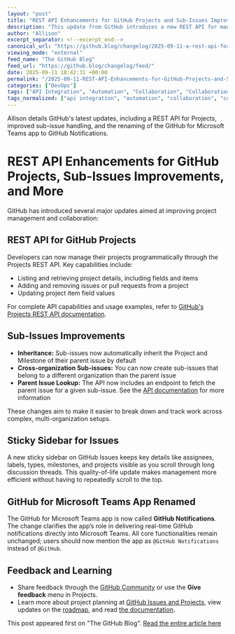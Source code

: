 ```yaml
---
layout: "post"
title: "REST API Enhancements for GitHub Projects and Sub-Issues Improvements"
description: "This update from GitHub introduces a new REST API for managing GitHub Projects, significant enhancements to sub-issues, and UI improvements such as a sticky sidebar for issue management. Additionally, it highlights the renaming of the GitHub for Microsoft Teams app to GitHub Notifications, aiming to streamline project collaboration and tracking."
author: "Allison"
excerpt_separator: <!--excerpt_end-->
canonical_url: "https://github.blog/changelog/2025-09-11-a-rest-api-for-github-projects-sub-issues-improvements-and-more"
viewing_mode: "external"
feed_name: "The GitHub Blog"
feed_url: "https://github.blog/changelog/feed/"
date: 2025-09-11 18:42:31 +00:00
permalink: "/2025-09-11-REST-API-Enhancements-for-GitHub-Projects-and-Sub-Issues-Improvements.html"
categories: ["DevOps"]
tags: ["API Integration", "Automation", "Collaboration", "Collaboration Tools", "Cross Organization Issues", "Development Workflow", "DevOps", "GitHub", "GitHub Notifications", "Issue Management", "Microsoft Teams", "Milestones", "News", "Project Management", "Projects & Issues", "Projects API", "REST API", "Sub Issues"]
tags_normalized: ["api integration", "automation", "collaboration", "collaboration tools", "cross organization issues", "development workflow", "devops", "github", "github notifications", "issue management", "microsoft teams", "milestones", "news", "project management", "projects and issues", "projects api", "rest api", "sub issues"]
---
```


Allison details GitHub's latest updates, including a REST API for Projects, improved sub-issue handling, and the renaming of the GitHub for Microsoft Teams app to GitHub Notifications.<!--excerpt_end-->

# REST API Enhancements for GitHub Projects, Sub-Issues Improvements, and More

GitHub has introduced several major updates aimed at improving project management and collaboration:

## REST API for GitHub Projects

Developers can now manage their projects programmatically through the Projects REST API. Key capabilities include:

- Listing and retrieving project details, including fields and items
- Adding and removing issues or pull requests from a project
- Updating project item field values

For complete API capabilities and usage examples, refer to [GitHub's Projects REST API documentation](https://docs.github.com/rest/projects).

## Sub-Issues Improvements

- **Inheritance:** Sub-issues now automatically inherit the Project and Milestone of their parent issue by default
- **Cross-organization Sub-issues:** You can now create sub-issues that belong to a different organization than the parent issue
- **Parent Issue Lookup:** The API now includes an endpoint to fetch the parent issue for a given sub-issue. See the [API documentation](https://docs.github.com/en/rest/issues/sub-issues?apiVersion=2022-11-28#get-parent-issue) for more information

These changes aim to make it easier to break down and track work across complex, multi-organization setups.

## Sticky Sidebar for Issues

A new sticky sidebar on GitHub Issues keeps key details like assignees, labels, types, milestones, and projects visible as you scroll through long discussion threads. This quality-of-life update makes management more efficient without having to repeatedly scroll to the top.

## GitHub for Microsoft Teams App Renamed

The GitHub for Microsoft Teams app is now called **GitHub Notifications**. The change clarifies the app’s role in delivering real-time GitHub notifications directly into Microsoft Teams. All core functionalities remain unchanged; users should now mention the app as `@GitHub Notifications` instead of `@GitHub`.

## Feedback and Learning

- Share feedback through the [GitHub Community](https://github.com/orgs/community/discussions/categories/projects-and-issues) or use the **Give feedback** menu in Projects.
- Learn more about project planning at [GitHub Issues and Projects](https://github.com/features/issues), view updates on the [roadmap](https://github.com/orgs/github/projects/4247/views/1), and read [the documentation](https://docs.github.com/issues).

This post appeared first on "The GitHub Blog". [Read the entire article here](https://github.blog/changelog/2025-09-11-a-rest-api-for-github-projects-sub-issues-improvements-and-more)

